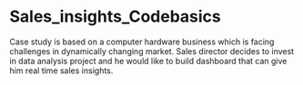 # Sales_insights_Codebasics

Case study is based on a computer hardware business which is facing challenges in dynamically changing market. 
Sales director decides to invest in data analysis project and he would like to build dashboard that can give him real time sales insights.

